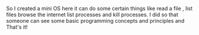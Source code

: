 So I created a mini OS here it can do some certain things like read a file , list files browse the internet list processes and kill processes. I did so that someone can see some basic programming concepts and principles and That's it!
